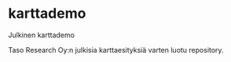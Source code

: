# karttademo
Julkinen karttademo

Taso Research Oy:n julkisia karttaesityksiä varten luotu repository.
